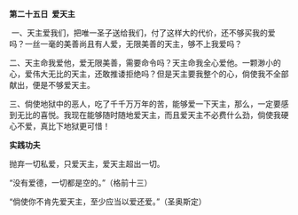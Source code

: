 **第二十五日  爱天主**

 一、天主爱我们，把唯一圣子送给我们，付了这样大的代价，还不够买我的爱吗？一丝一毫的美善尚且有人爱，无限美善的天主，够不上我爱吗？

二、天主命我爱他，爱无限美善，需要命令吗？天主命我全心爱他。一颗渺小的心，爱伟大无比的天主，还敢推诿拒绝吗？但是天主要我整个的心，倘使我不全部献出，便是不够爱天主。

三、倘使地狱中的恶人，吃了千千万万年的苦，能够爱一下天主，那么，一定要感到无比的喜悦。我现在能够随时随地爱天主，而且爱天主不必费什么劲，倘使我硬心不爱，真比下地狱更可惜！

**实践功夫**

抛弃一切私爱，只爱天主，爱天主超出一切。

“没有爱德，一切都是空的。”（格前十三）

“倘使你不肯先爱天主，至少应当以爱还爱。”（圣奥斯定）
